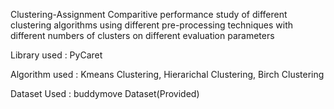 Clustering-Assignment
Comparitive performance study of different clustering algorithms using different pre-processing techniques with different numbers of clusters on different evaluation parameters

Library used : PyCaret

Algorithm used : Kmeans Clustering, Hierarichal Clustering, Birch Clustering

Dataset Used : buddymove Dataset(Provided)